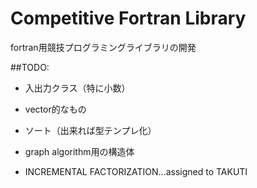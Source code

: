 # Competitive Fortran Library
fortran用競技プログラミングライブラリの開発

##TODO:

* 入出力クラス（特に小数）

* vector的なもの

* ソート（出来れば型テンプレ化）

* graph algorithm用の構造体

* INCREMENTAL FACTORIZATION...assigned to TAKUTI
